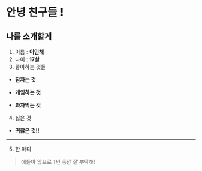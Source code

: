 # 안녕 친구들 !
나를 소개할게
--------------
1. 이름 : **이인해**
2. 나이 : **17살**
3. 좋아하는 것들
* **잠자는 것**
+ **게임하는 것**
- **과자먹는 것**

4. 싫은 것
* **귀찮은 것!!**
***
5. 한 마디
> 애들아 앞으로 1년 동안 
잘 부탁해!

 
